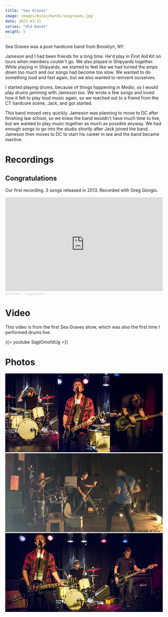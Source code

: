 ```yaml
---
title: "Sea Graves"
image: images/music/bands/seagraves.jpg
date: 2023-03-31
series: "Old Bands"
weight: 5
---
```


Sea Graves was a post-hardcore band from Brooklyn, NY.

Jameson and I had been friends for a long time. He'd play in First Aid Kit on tours when members couldn't go. We also played in Shipyards together. While playing in Shipyards, we started to feel like we had turned the amps down too much and our songs had become too slow. We wanted to do something loud and fast again, but we also wanted to reinvent ourselves.

I started playing drums, because of things happening in Medio, so I would play drums jamming with Jameson too. We wrote a few songs and loved how it felt to play loud music again, so we reached out to a friend from the CT hardcore scene, Jack, and got started.

This band moved very quickly. Jameson was planning to move to DC after finishing law school, so we knew the band wouldn't have much time to live, but we wanted to play music together as much as possible anyway. We had enough songs to go into the studio shortly after Jack joined the band. Jameson then moves to DC to start his career in law and the band became inactive.


# Recordings

## Congratulations

Our first recording. 3 songs released in 2013. Recorded with Greg Giorgio.

<iframe width="100%" height="300" scrolling="no" frameborder="no" allow="autoplay" src="https://w.soundcloud.com/player/?url=https%3A//api.soundcloud.com/playlists/1592342020&color=%23ff5500&auto_play=false&hide_related=false&show_comments=true&show_user=true&show_reposts=false&show_teaser=true&visual=true"></iframe><div style="font-size: 10px; color: #cccccc;line-break: anywhere;word-break: normal;overflow: hidden;white-space: nowrap;text-overflow: ellipsis; font-family: Interstate,Lucida Grande,Lucida Sans Unicode,Lucida Sans,Garuda,Verdana,Tahoma,sans-serif;font-weight: 100;"><a href="https://soundcloud.com/seagravesbk" title="Sea Graves" target="_blank" style="color: #cccccc; text-decoration: none;">Sea Graves</a> · <a href="https://soundcloud.com/seagravesbk/sets/congratulations" title="Congratulations" target="_blank" style="color: #cccccc; text-decoration: none;">Congratulations</a></div>


# Video

This video is from the first Sea Graves show, which was also the first time I performed drums live.

{{< youtube SqglOmofdUg >}}<br />


# Photos

<img src="live-collage.jpg">
<img src="ftgreene.png">
<img src="first-show.jpg">
